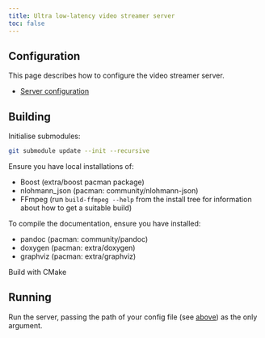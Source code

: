 ```yaml
---
title: Ultra low-latency video streamer server
toc: false
---
```


## Configuration

This page describes how to configure the video streamer server.

 - [Server configuration](./configuration/README.md)

## Building

Initialise submodules:
```bash
git submodule update --init --recursive
```

Ensure you have local installations of:
- Boost (extra/boost pacman package)
- nlohmann_json (pacman: community/nlohmann-json)
- FFmpeg (run `build-ffmpeg --help` from the install tree for information about how to get a suitable build)

To compile the documentation, ensure you have installed:
- pandoc (pacman: community/pandoc)
- doxygen (pacman: extra/doxygen)
- graphviz (pacman: extra/graphviz)

Build with CMake

## Running

Run the server, passing the path of your config file (see [above](#configuration)) as the only argument.
